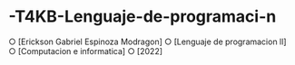 # -T4KB-Lenguaje-de-programaci-n
○ [Erickson Gabriel Espinoza Modragon]
○ [Lenguaje de programacion ll]
○ [Computacion e informatica]
○ [2022]
